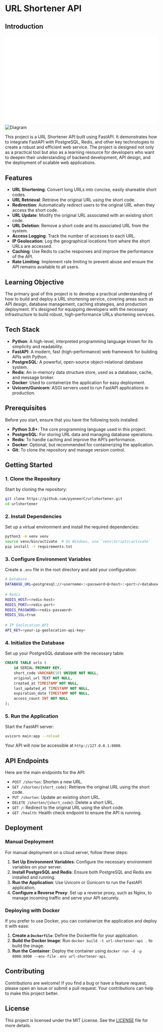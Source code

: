 # URL Shortener API

## Introduction

![Postman Demo](rsc/postman.gif)
![Diagram](rsc/architecturediagram.avif)


This project is a URL Shortener API built using FastAPI. It demonstrates how to integrate FastAPI with PostgreSQL, Redis, and other key technologies to create a robust and efficient web service. The project is designed not only as a practical tool but also as a learning resource for developers who want to deepen their understanding of backend development, API design, and the deployment of scalable web applications.

## Features

- **URL Shortening**: Convert long URLs into concise, easily shareable short codes.
- **URL Retrieval**: Retrieve the original URL using the short code.
- **Redirection**: Automatically redirect users to the original URL when they access the short code.
- **URL Update**: Modify the original URL associated with an existing short code.
- **URL Deletion**: Remove a short code and its associated URL from the system.
- **Access Logging**: Track the number of accesses to each URL.
- **IP Geolocation**: Log the geographical locations from where the short URLs are accessed.
- **Caching**: Use Redis to cache responses and improve the performance of the API.
- **Rate Limiting**: Implement rate limiting to prevent abuse and ensure the API remains available to all users.

## Learning Objective

The primary goal of this project is
to develop a practical understanding of how to build and deploy a URL shortening service,
covering areas such as API design, database management, caching strategies, and production deployment.
It's designed for equipping developers with the necessary infrastructure to build robust,
high-performance URLs shortening services.

## Tech Stack

- **Python**: A high-level, interpreted programming language known for its simplicity and readability.
- **FastAPI**: A modern, fast (high-performance) web framework for building APIs with Python.
- **PostgreSQL**: A powerful, open-source object-relational database system.
- **Redis**: An in-memory data structure store, used as a database, cache, and message broker.
- **Docker**: Used to containerize the application for easy deployment.
- **Uvicorn/Gunicorn**: ASGI servers used to run FastAPI applications in production.

## Prerequisites

Before you start, ensure that you have the following tools installed:

- **Python 3.8+**: The core programming language used in this project.
- **PostgreSQL**: For storing URL data and managing database operations.
- **Redis**: To handle caching and improve the API’s performance.
- **Docker**: Optional, but recommended for containerizing the application.
- **Git**: To clone the repository and manage version control.

## Getting Started

### 1. Clone the Repository

Start by cloning the repository:

```bash
git clone https://github.com/pyoneerC/urlshortener.git
cd urlshortener
```

### 2. Install Dependencies

Set up a virtual environment and install the required dependencies:

```bash
python3 -m venv venv
source venv/bin/activate  # On Windows, use `venv\Scripts\activate`
pip install -r requirements.txt
```

### 3. Configure Environment Variables

Create a `.env` file in the root directory and add your configuration:

```bash
# Database
DATABASE_URL=postgresql://<username>:<password>@<host>:<port>/<database>

# Redis
REDIS_HOST=<redis-host>
REDIS_PORT=<redis-port>
REDIS_PASSWORD=<redis-password>
REDIS_SSL=true

# IP Geolocation API
API_KEY=<your-ip-geolocation-api-key>
```

### 4. Initialize the Database

Set up your PostgreSQL database with the necessary table:

```sql
CREATE TABLE urls (
    id SERIAL PRIMARY KEY,
    short_code VARCHAR(10) UNIQUE NOT NULL,
    original_url TEXT NOT NULL,
    created_at TIMESTAMP NOT NULL,
    last_updated_at TIMESTAMP NOT NULL,
    expiration_date TIMESTAMP NOT NULL,
    access_count INT NOT NULL
);
```

### 5. Run the Application

Start the FastAPI server:

```bash
uvicorn main:app --reload
```

Your API will now be accessible at `http://127.0.0.1:8000`.

## API Endpoints

Here are the main endpoints for the API:

- `POST /shorten`: Shorten a new URL.
- `GET /shorten/{short_code}`: Retrieve the original URL using the short code.
- `PUT /shorten`: Update an existing short URL.
- `DELETE /shorten/{short_code}`: Delete a short URL.
- `GET /`: Redirect to the original URL using the short code.
- `GET /health`: Health check endpoint to ensure the API is running.

## Deployment

### Manual Deployment

For manual deployment on a cloud server, follow these steps:

1. **Set Up Environment Variables**: Configure the necessary environment variables on your server.
2. **Install PostgreSQL and Redis**: Ensure both PostgreSQL and Redis are installed and running.
3. **Run the Application**: Use Uvicorn or Gunicorn to run the FastAPI application.
4. **Configure a Reverse Proxy**: Set up a reverse proxy, such as Nginx, to manage incoming traffic and serve your API securely.

### Deploying with Docker

If you prefer to use Docker, you can containerize the application and deploy it with ease:

1. **Create a `Dockerfile`**: Define the Dockerfile for your application.
2. **Build the Docker Image**: Run `docker build -t url-shortener-api .` to build the image.
3. **Run the Container**: Deploy the container using `docker run -d -p 8000:8000 --env-file .env url-shortener-api`.

## Contributing

Contributions are welcome! If you find a bug or have a feature request, please open an issue or submit a pull request. Your contributions can help to make this project better.

## License

This project is licensed under the MIT License. See the [LICENSE](LICENSE) file for more details.